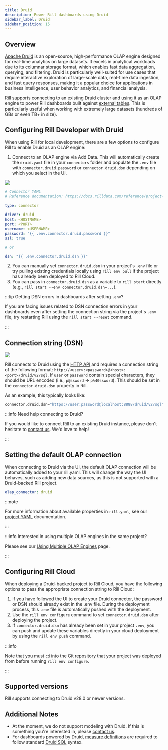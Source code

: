 ```yaml
---
title: Druid
description: Power Rill dashboards using Druid
sidebar_label: Druid
sidebar_position: 15
---
```


## Overview

[Apache Druid](https://druid.apache.org/docs/latest/design/) is an open-source, high-performance OLAP engine designed for real-time analytics on large datasets. It excels in analytical workloads due to its columnar storage format, which enables fast data aggregation, querying, and filtering. Druid is particularly well-suited for use cases that require interactive exploration of large-scale data, real-time data ingestion, and fast query responses, making it a popular choice for applications in business intelligence, user behavior analytics, and financial analysis.

Rill supports connecting to an existing Druid cluster and using it as an OLAP engine to power Rill dashboards built against [external tables](/concepts/OLAP#external-olap-tables). This is particularly useful when working with extremely large datasets (hundreds of GBs or even TB+ in size).

## Configuring Rill Developer with Druid

When using Rill for local development, there are a few options to configure Rill to enable Druid as an OLAP engine:
1. Connect to an OLAP engine via Add Data. This will automatically create the `druid.yaml` file in your `connectors` folder and populate the `.env` file with `connector.druid.password` or `connector.druid.dsn` depending on which you select in the UI.

<img src='/img/reference/olap-engines/druid/druid-parameters.png' class='rounded-gif' />
<br />

```yaml
# Connector YAML
# Reference documentation: https://docs.rilldata.com/reference/project-files/connectors
  
type: connector

driver: druid
host: <HOSTNAME>
port: <PORT>
username: <USERNAME>
password: "{{ .env.connector.druid.password }}"
ssl: true 

# or 

dsn: "{{ .env.connector.druid.dsn }}"

```

2. You can manually set `connector.druid.dsn` in your project's `.env` file or try pulling existing credentials locally using `rill env pull` if the project has already been deployed to Rill Cloud.
3. You can pass in `connector.druid.dsn` as a variable to `rill start` directly (e.g., `rill start --env connector.druid.dsn=...`).

:::tip Getting DSN errors in dashboards after setting `.env`?

If you are facing issues related to DSN connection errors in your dashboards even after setting the connection string via the project's `.env` file, try restarting Rill using the `rill start --reset` command.

:::
## Connection string (DSN)

<img src='/img/reference/olap-engines/druid/druid-dsn.png' class='rounded-gif' />
<br />

Rill connects to Druid using the [HTTP API](https://druid.apache.org/docs/latest/api-reference/sql-api) and requires a connection string of the following format: `http://<user>:<password>@<host>:<port>/druid/v2/sql`. If `user` or `password` contain special characters, they should be URL encoded (i.e., `p@ssword` -> `p%40ssword`). This should be set in the `connector.druid.dsn` property in Rill.

As an example, this typically looks like:

```bash
connector.druid.dsn="https://user:password@localhost:8888/druid/v2/sql"
```

:::info Need help connecting to Druid?

If you would like to connect Rill to an existing Druid instance, please don't hesitate to [contact us](/contact). We'd love to help!

:::

## Setting the default OLAP connection

When connecting to Druid via the UI, the default OLAP connection will be automatically added to your rill.yaml. This will change the way the UI behaves, such as adding new data sources, as this is not supported with a Druid-backed Rill project.
```yaml
olap_connector: druid
```

:::note

For more information about available properties in `rill.yaml`, see our [project YAML](/reference/project-files/rill-yaml) documentation.

:::

:::info Interested in using multiple OLAP engines in the same project?

Please see our [Using Multiple OLAP Engines](multiple-olap) page.

:::

## Configuring Rill Cloud

When deploying a Druid-backed project to Rill Cloud, you have the following options to pass the appropriate connection string to Rill Cloud:
1. If you have followed the UI to create your Druid connector, the password or DSN should already exist in the .env file. During the deployment process, this `.env` file is automatically pushed with the deployment.
2. Use the `rill env configure` command to set `connector.druid.dsn` after deploying the project.
3. If `connector.druid.dsn` has already been set in your project `.env`, you can push and update these variables directly in your cloud deployment by using the `rill env push` command.

:::info

Note that you must `cd` into the Git repository that your project was deployed from before running `rill env configure`.

:::

## Supported versions

Rill supports connecting to Druid v28.0 or newer versions.

## Additional Notes

- At the moment, we do not support modeling with Druid. If this is something you're interested in, please [contact us](/contact).
- For dashboards powered by Druid, [measure definitions](/build/metrics-view/metrics-view#measures) are required to follow standard [Druid SQL](https://druid.apache.org/docs/latest/querying/sql/) syntax.